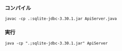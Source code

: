 ### コンパイル
```shell
javac -cp .:sqlite-jdbc-3.30.1.jar ApiServer.java
```
### 実行
```shell
java -cp ".;sqlite-jdbc-3.30.1.jar" ApiServer
```